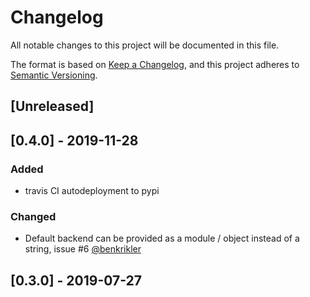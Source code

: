# Changelog
All notable changes to this project will be documented in this file.

The format is based on [Keep a Changelog](https://keepachangelog.com/en/1.0.0/),
and this project adheres to [Semantic Versioning](https://semver.org/spec/v2.0.0.html).


## [Unreleased]

## [0.4.0] - 2019-11-28
### Added
- travis CI autodeployment to pypi

### Changed
- Default backend can be provided as a module / object instead of a string, issue #6 [@benkrikler](https://github.com/benkrikler)


## [0.3.0] - 2019-07-27
